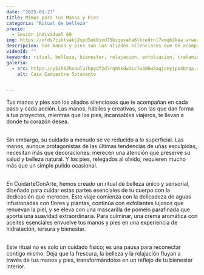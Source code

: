 ```yaml
---
date: "2025-01-27"
title: Mimos para Tus Manos y Pies
categoria: "Ritual de belleza"
precio:
  - Sesión individual 60
img: https://xfds7ziktvakj2spd5ok6svd75bzgevaha6lkredrnl7xmqb2kea.arweave.net/uUcv5QqdQKTqTx9cr0qj_0OTEqA4PLVEg4tX-7IB0og
descripcion: Tus manos y pies son los aliados silenciosos que te acompañan en cada paso y cada acción.
videoId: ""
keywords: ritual, belleza, bienestar, relajacion, exfoliacion, tratamiento manos y pies, manicura, pedicura, hidratacion
galeria:
  - src: https://y5ih62hxaulu7bpydf2d7rqm5kdw3ic7w3d6w5aqjcmyjpx4bnqa.arweave.net/x1B_aPcFF0-F-Bl0P8YM6odtoF-2x-t0EEiZhL78C2A
    alt: Casa Campestre Sotavento

  
---
```



Tus manos y pies son los aliados silenciosos que te acompañan en cada paso y cada acción. Las manos, hábiles y creativas, son las que dan forma a tus proyectos, mientras que los pies, incansables viajeros, te llevan a donde tu corazón desea. <br><br>

Sin embargo, su cuidado a menudo se ve reducido a lo superficial. Las manos, aunque protagonistas de las últimas tendencias de uñas esculpidas, necesitan más que decoraciones: merecen una atención que preserve su salud y belleza natural. Y los pies, relegados al olvido, requieren mucho más que un simple pulido ocasional. <br><br>

En CuidarteConArte, hemos creado un ritual de belleza único y sensorial, diseñado para cuidar estas partes esenciales de tu cuerpo con la dedicación que merecen. Este viaje comienza con la delicadeza de aguas infusionadas con flores y plantas, continúa con exfoliantes lujosos que renuevan la piel, y se eleva con una mascarilla de pomelo parafinada que aporta una suavidad extraordinaria. Para culminar, una crema aromática con aceites esenciales envuelve tus manos y pies en una experiencia de hidratación, tersura y bienestar. <br><br>

Este ritual no es solo un cuidado físico; es una pausa para reconectar contigo mismo. Deja que la frescura, la belleza y la relajación fluyan a través de tus manos y pies, transformándolos en un reflejo de tu bienestar interior. <br><br>